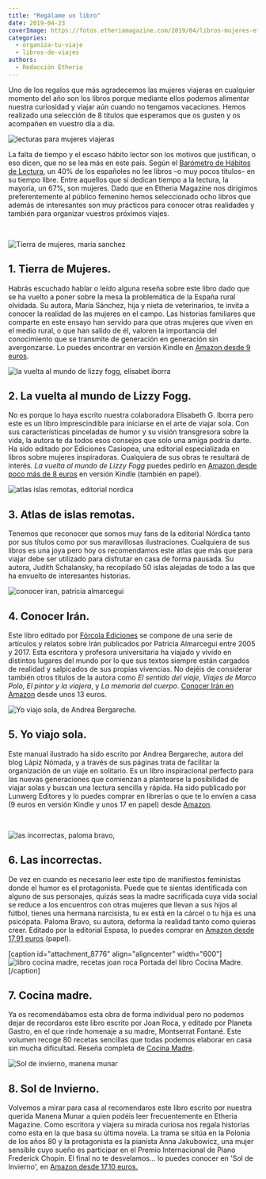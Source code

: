 ```yaml
---
title: "Regálame un libro"
date: 2019-04-23
coverImage: https://fotos.etheriamagazine.com/2019/04/libros-mujeres-etheria.jpg
categories: 
  - organiza-tu-viaje
  - libros-de-viajes
authors: 
  - Redacción Etheria
---
```


Uno de los regalos que más agradecemos las mujeres viajeras en cualquier momento del año 
son los libros porque mediante ellos podemos alimentar nuestra curiosidad y viajar aún 
cuando no tengamos vacaciones. Hemos realizado una selección de 8 títulos que esperamos 
que os gusten y os acompañen en vuestro día a día. 

![lecturas para mujeres viajeras](https://fotos.etheriamagazine.com/2019/04/libros-mujeres-viajeras.jpg)

La falta de tiempo y el escaso hábito lector son los motivos que justifican, o eso dicen, que no se lea más en este país. Según el [Barómetro de Hábitos de Lectura](http://www.rtve.es/noticias/20190122/crece-numero-lectores-libros-aunque-casi-40-lee-poco-nada/1872697.shtml), un 40% de los españoles no lee libros –o muy pocos títulos– en su tiempo libre. Entre aquellos que sí dedican tiempo a la lectura, la mayoría, un 67%, son mujeres. Dado que en Etheria Magazine nos dirigimos preferentemente al público femenino hemos seleccionado ocho libros que además de interesantes son muy prácticos para conocer otras realidades y también para organizar vuestros próximos viajes.

 

![Tierra de mujeres, maria sanchez](https://fotos.etheriamagazine.com/2019/04/tierra-de-mujeres-maria-sanchez.jpg "Tierra de mujeres, una obra de María Sánchez.")

## 1\. Tierra de Mujeres.

Habrás escuchado hablar o leído alguna reseña sobre este libro dado que se ha vuelto a poner sobre la mesa la problemática de la España rural olvidada. Su autora, María Sánchez, hija y nieta de veterinarios, te invita a conocer la realidad de las mujeres en el campo. Las historias familiares que comparte en este ensayo han servido para que otras mujeres que viven en el medio rural, o que han salido de él, valoren la importancia del conocimiento que se transmite de generación en generación sin avergonzarse. Lo puedes encontrar en versión Kindle en [Amazon desde 9 euros](https://amzn.to/2PoPQZ6).

![la vuelta al mundo de lizzy fogg, elisabet iborra](https://fotos.etheriamagazine.com/2019/04/Vuelta-mundo-Lizzy-Fogg.jpg "La vuelta al mundo de Lizzy Fogg, de Elisabeth G. Iborra")

## 2\. La vuelta al mundo de Lizzy Fogg.

No es porque lo haya escrito nuestra colaboradora Elisabeth G. Iborra pero este es un libro imprescindible para iniciarse en el arte de viajar sola. Con sus características pinceladas de humor y su visión transgresora sobre la vida, la autora te da todos esos consejos que solo una amiga podría darte. Ha sido editado por Ediciones Casiopea, una editorial especializada en libros sobre mujeres inspiradoras. Cualquiera de sus obras te resultará de interés. _La vuelta al mundo de Lizzy Fogg_ puedes pedirlo en [Amazon desde poco más de 8 euros](https://www.amazon.es/gp/product/8494724770/ref=as_li_tl?ie=UTF8&camp=3638&creative=24630&creativeASIN=8494724770&linkCode=as2&tag=etheriamagazi-21&linkId=e9aa9d68e1bb8a37bc5fd6d91d0877bc) en versión Kindle (también en papel).

![atlas islas remotas, editorial nordica](https://fotos.etheriamagazine.com/2019/04/atlas-islas-remotas.jpg "Atlas de las islas remotas, de la editorial Nórdica.")

## 3\. Atlas de islas remotas.

Tenemos que reconocer que somos muy fans de la editorial Nórdica tanto por sus títulos como por sus maravillosas ilustraciones. Cualquiera de sus libros es una joya pero hoy os recomendamos este atlas que más que para viajar debe ser utilizado para disfrutar en casa de forma pausada. Su autora, Judith Schalansky, ha recopilado 50 islas alejadas de todo a las que ha envuelto de interesantes historias.

![conocer iran, patricia almarcegui](https://fotos.etheriamagazine.com/2019/04/conocer-iran.jpg "Conocer Irán, un libro de Patricia Almarcegui.")

## 4\. Conocer Irán.

Este libro editado por [Fórcola Ediciones](http://forcolaediciones.com/producto/conocer-iran/) se compone de una serie de artículos y relatos sobre Irán publicados por Patricia Almarcegui entre 2005 y 2017. Esta escritora y profesora universitaria ha viajado y vivido en distintos lugares del mundo por lo que sus textos siempre están cargados de realidad y salpicados de sus propias vivencias. No dejéis de considerar también otros títulos de la autora como _El sentido del viaje_, _Viajes de Marco Polo_, _El pintor y la viajera_, y _La memoria del cuerpo_. [Conocer Irán en Amazon](https://amzn.to/2vixfoo) desde unos 13 euros.

![](https://fotos.etheriamagazine.com/2019/04/yo-viajo-sola.jpg "Yo viajo sola, de Andrea Bergareche.")

## 5\. Yo viajo sola.

Este manual ilustrado ha sido escrito por Andrea Bergareche, autora del blog Lápiz Nómada, y a través de sus páginas trata de facilitar la organización de un viaje en solitario. Es un libro inspiracional perfecto para las nuevas generaciones que comienzan a plantearse la posibilidad de viajar solas y buscan una lectura sencilla y rápida. Ha sido publicado por Lunwerg Editores y lo puedes comprar en librerías o que te lo envíen a casa (9 euros en versión Kindle y unos 17 en papel) desde [Amazon](https://www.amazon.es/gp/product/8417560734/ref=as_li_tl?ie=UTF8&camp=3638&creative=24630&creativeASIN=8417560734&linkCode=as2&tag=etheriamagazi-21&linkId=9a32dc3adab33c93fac0059b240086b9).

 

![las incorrectas, paloma bravo,](https://fotos.etheriamagazine.com/2019/04/Las-incorrectas-paloma-bravo.jpg "Las incorrectas de Paloma Bravo, editorial Espasa.")

## 6\. Las incorrectas.

De vez en cuando es necesario leer este tipo de manifiestos feministas donde el humor es el protagonista. Puede que te sientas identificada con alguno de sus personajes, quizás seas la madre sacrificada cuya vida social se reduce a los encuentros con otras mujeres que llevan a sus hijos al fútbol, tienes una hermana narcisista, tu ex está en la cárcel o tu hija es una psicópata. Paloma Bravo, su autora, deforma la realidad tanto como quieras creer. Editado por la editorial Espasa, lo puedes comprar en [Amazon desde 17,91 euros](https://www.amazon.es/gp/product/8467055979/ref=as_li_tl?ie=UTF8&camp=3638&creative=24630&creativeASIN=8467055979&linkCode=as2&tag=etheriamagazi-21&linkId=a5cabc49972c8363553b54ccbb924df3) (papel).

\[caption id="attachment\_8776" align="aligncenter" width="600"\]![libro cocina madre, recetas joan roca](https://fotos.etheriamagazine.com/2019/03/portada-cocina-madre-joan-roca.jpg "Cocina Madre, Joan Roca") Portada del libro Cocina Madre.\[/caption\]

## 7\. Cocina madre.

Ya os recomendábamos esta obra de forma individual pero no podemos dejar de recordaros este libro escrito por Joan Roca, y editado por Planeta Gastro, en el que rinde homenaje a su madre, Montserrat Fontané. Este volumen recoge 80 recetas sencillas que todas podemos elaborar en casa sin mucha dificultad. Reseña completa de [Cocina Madre](https://etheriamagazine.com/2019/04/03/nuevo-libro-joan-roca-cocina-madre/).

![Sol de invierno, manena munar](https://fotos.etheriamagazine.com/2019/04/Sol-de-invierno-manena.jpg "Sol de Invierno, autora Manena Munar")

## 8\. Sol de Invierno.

Volvemos a mirar para casa al recomendaros este libro escrito por nuestra querida Manena Munar a quien podéis leer frecuentemente en Etheria Magazine. Como escritora y viajera su mirada curiosa nos regala historias como esta en la que basa su última novela. La trama se sitúa en la Polonia de los años 80 y la protagonista es la pianista Anna Jakubowicz, una mujer sensible cuyo sueño es participar en el Premio Internacional de Piano Frederick Chopin. El final no te desvelamos... lo puedes conocer en 'Sol de Invierno', en [Amazon desde 17,10 euros.](https://www.amazon.es/gp/product/8494560972/ref=as_li_tl?ie=UTF8&camp=3638&creative=24630&creativeASIN=8494560972&linkCode=as2&tag=etheriamagazi-21&linkId=0b8bf2a7230736ab2a0fc69b89458021)
